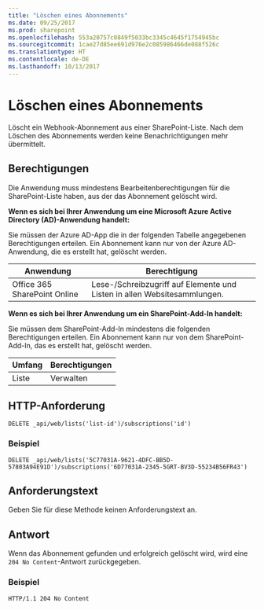 ```yaml
---
title: "Löschen eines Abonnements"
ms.date: 09/25/2017
ms.prod: sharepoint
ms.openlocfilehash: 553a20757c0849f5033bc3345c4645f1754945bc
ms.sourcegitcommit: 1cae27d85ee691d976e2c085986466de088f526c
ms.translationtype: HT
ms.contentlocale: de-DE
ms.lasthandoff: 10/13/2017
---
```

# <a name="delete-a-subscription"></a>Löschen eines Abonnements

Löscht ein Webhook-Abonnement aus einer SharePoint-Liste. Nach dem Löschen des Abonnements werden keine Benachrichtigungen mehr übermittelt.

## <a name="permissions"></a>Berechtigungen

Die Anwendung muss mindestens Bearbeitenberechtigungen für die SharePoint-Liste haben, aus der das Abonnement gelöscht wird.

**Wenn es sich bei Ihrer Anwendung um eine Microsoft Azure Active Directory (AD)-Anwendung handelt:**

Sie müssen der Azure AD-App die in der folgenden Tabelle angegebenen Berechtigungen erteilen. Ein Abonnement kann nur von der Azure AD-Anwendung, die es erstellt hat, gelöscht werden.

Anwendung | Berechtigung 
------------|------------
Office 365 SharePoint Online|Lese-/Schreibzugriff auf Elemente und Listen in allen Websitesammlungen.

**Wenn es sich bei Ihrer Anwendung um ein SharePoint-Add-In handelt:**

Sie müssen dem SharePoint-Add-In mindestens die folgenden Berechtigungen erteilen. Ein Abonnement kann nur von dem SharePoint-Add-In, das es erstellt hat, gelöscht werden.

Umfang | Berechtigungen 
------|------------
Liste|Verwalten

## <a name="http-request"></a>HTTP-Anforderung

```
DELETE _api/web/lists('list-id')/subscriptions('id')
```

### <a name="example"></a>Beispiel

```http
DELETE _api/web/lists('5C77031A-9621-4DFC-BB5D-57803A94E91D')/subscriptions('6D77031A-2345-5GRT-BV3D-55234B56FR43')
```

## <a name="request-body"></a>Anforderungstext

Geben Sie für diese Methode keinen Anforderungstext an.

## <a name="response"></a>Antwort

Wenn das Abonnement gefunden und erfolgreich gelöscht wird, wird eine `204 No Content`-Antwort zurückgegeben.

### <a name="example"></a>Beispiel

```http
HTTP/1.1 204 No Content
```
